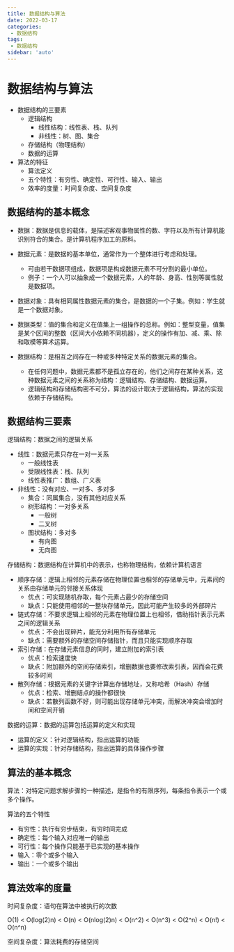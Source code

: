 ```yaml
---
title: 数据结构与算法
date: 2022-03-17
categories:
 - 数据结构
tags:
 - 数据结构
sidebar: 'auto'
---
```


# 数据结构与算法

- 数据结构的三要素
    - 逻辑结构
        - 线性结构：线性表、栈、队列
        - 非线性：树、图、集合
    - 存储结构（物理结构）
    - 数据的运算
-  算法的特征
    - 算法定义
    - 五个特性：有穷性、确定性、可行性、输入、输出
    - 效率的度量：时间复杂度、空间复杂度

## 数据结构的基本概念

- 数据：数据是信息的载体，是描述客观事物属性的数、字符以及所有计算机能识别符合的集合。是计算机程序加工的原料。

- 数据元素：是数据的基本单位，通常作为一个整体进行考虑和处理。
    - 可由若干数据项组成，数据项是构成数据元素不可分割的最小单位。
    - 例子：一个人可以抽象成一个数据元素，人的年龄、身高、性别等属性就是数据项。

- 数据对象：具有相同属性数据元素的集合，是数据的一个子集。例如：学生就是一个数据对象。

- 数据类型：值的集合和定义在值集上一组操作的总称。例如：整型变量，值集是某个区间的整数（区间大小依赖不同机器），定义的操作有加、减、乘、除和取模等算术运算。

- 数据结构：是相互之间存在一种或多种特定关系的数据元素的集合。
    - 在任何问题中，数据元素都不是孤立存在的，他们之间存在某种关系，这种数据元素之间的关系称为结构：逻辑结构、存储结构、数据运算。
    - 逻辑结构和存储结构密不可分，算法的设计取决于逻辑结构，算法的实现依赖于存储结构。

## 数据结构三要素

逻辑结构：数据之间的逻辑关系
- 线性：数据元素只存在一对一关系
    - 一般线性表
    - 受限线性表：栈、队列
    - 线性表推广：数组、广义表
- 非线性：没有对应、一对多、多对多
    - 集合：同属集合，没有其他对应关系
    - 树形结构：一对多关系
        - 一般树
        - 二叉树
    - 图状结构：多对多
        - 有向图
        - 无向图

存储结构：数据结构在计算机中的表示，也称物理结构，依赖计算机语言
- 顺序存储：逻辑上相邻的元素存储在物理位置也相邻的存储单元中，元素间的关系由存储单元的邻接关系体现
    - 优点：可实现随机存取，每个元素占最少的存储空间
    - 缺点：只能使用相邻的一整块存储单元，因此可能产生较多的外部碎片
- 链式存储：不要求逻辑上相邻的元素在物理位置上也相邻，借助指针表示元素之间的逻辑关系
    - 优点：不会出现碎片，能充分利用所有存储单元
    - 缺点：需要额外的存储空间存储指针，而且只能实现顺序存取
- 索引存储：在存储元素信息的同时，建立附加的索引表
    - 优点：检索速度快
    - 缺点：附加额外的空间存储索引，增删数据也要修改索引表，因而会花费较多时间
- 散列存储：根据元素的关键字计算出存储地址，又称哈希（Hash）存储
    - 优点：检索、增删结点的操作都很快
    - 缺点：若散列函数不好，则可能出现存储单元冲突，而解决冲突会增加时间和空间开销

数据的运算：数据的运算包括运算的定义和实现
- 运算的定义：针对逻辑结构，指出运算的功能
- 运算的实现：针对存储结构，指出运算的具体操作步骤

## 算法的基本概念

算法：对特定问题求解步骤的一种描述，是指令的有限序列，每条指令表示一个或多个操作。

算法的五个特性
- 有穷性：执行有穷步结束，有穷时间完成
- 确定性：每个输入对应唯一的输出
- 可行性：每个操作只能基于已实现的基本操作
- 输入：零个或多个输入
- 输出：一个或多个输出

## 算法效率的度量

时间复杂度：语句在算法中被执行的次数

O(1) < O(log(2)n) < O(n) < O(nlog(2)n) < O(n^2) < O(n^3) < O(2^n) < O(n!) < O(n^n)

空间复杂度：算法耗费的存储空间
